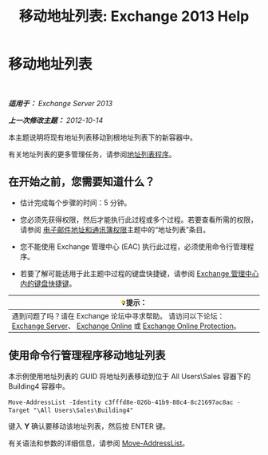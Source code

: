 ﻿---
title: '移动地址列表: Exchange 2013 Help'
TOCTitle: 移动地址列表
ms:assetid: c843bbd5-6c0e-41e1-b749-7ae87c1beb25
ms:mtpsurl: https://technet.microsoft.com/zh-cn/library/Bb124534(v=EXCHG.150)
ms:contentKeyID: 50491514
ms.date: 01/11/2018
mtps_version: v=EXCHG.150
ms.translationtype: HT
---

# 移动地址列表

 

_**适用于：** Exchange Server 2013_

_**上一次修改主题：** 2012-10-14_

本主题说明将现有地址列表移动到根地址列表下的新容器中。

有关地址列表的更多管理任务，请参阅[地址列表程序](address-list-procedures-exchange-2013-help.md)。

## 在开始之前，您需要知道什么？

  - 估计完成每个步骤的时间：5 分钟。

  - 您必须先获得权限，然后才能执行此过程或多个过程。若要查看所需的权限，请参阅 [电子邮件地址和通讯簿权限](email-address-and-address-book-permissions-exchange-2013-help.md)主题中的“地址列表”条目。

  - 您不能使用 Exchange 管理中心 (EAC) 执行此过程，必须使用命令行管理程序。

  - 若要了解可能适用于此主题中过程的键盘快捷键，请参阅 [Exchange 管理中心内的键盘快捷键](keyboard-shortcuts-in-the-exchange-admin-center-exchange-online-protection-help.md)。

<table>
<thead>
<tr class="header">
<th><img src="images/Bb124558.tip(EXCHG.150).gif" title="提示" alt="提示" />提示：</th>
</tr>
</thead>
<tbody>
<tr class="odd">
<td>遇到问题了吗？请在 Exchange 论坛中寻求帮助。 请访问以下论坛：<a href="https://go.microsoft.com/fwlink/p/?linkid=60612">Exchange Server</a>、 <a href="https://go.microsoft.com/fwlink/p/?linkid=267542">Exchange Online</a> 或 <a href="https://go.microsoft.com/fwlink/p/?linkid=285351">Exchange Online Protection</a>。</td>
</tr>
</tbody>
</table>


## 使用命令行管理程序移动地址列表

本示例使用地址列表的 GUID 将地址列表移动到位于 All Users\\Sales 容器下的 Building4 容器中。

    Move-AddressList -Identity c3fffd8e-026b-41b9-88c4-8c21697ac8ac -Target "\All Users\Sales\Building4"

键入 **Y** 确认要移动该地址列表，然后按 ENTER 键。

有关语法和参数的详细信息，请参阅 [Move-AddressList](https://technet.microsoft.com/zh-cn/library/bb124520\(v=exchg.150\))。

